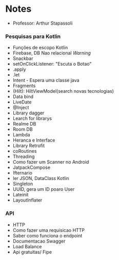 # Notes
- Professor: Arthur Stapassoli

### Pesquisas para Kotlin
- Funções de escopo Kotlin
- Firebase, DB Nao relacional *Warning*
- Snackbar
- setOnClickListener: "Escuta o Botao"
- .apply
- .let
- Intent - Espera uma classe java
- Fragments
- (Hilt): HiltViewModel(search novas tecnologias)
- Data bind
- LiveDate
- @Inject
- Library dagger
- Learch for librarys
- Realme DB
- Room DB
- Lambda
- Heranca e Interface
- Library Retrofit
- coRoutines
- Threading
- Como fazer um Scanner no Android
- JatpackCompose
- Ifternario
- ler JSON, DataClass Kotlin
- Singleton
- UUID, gera um ID poaro User
- Lateinit
- LayoutInflater
### API
- HTTP
- Como fazer uma requisicao HTTP
- Saber como funciona o endpoint
- Documentacao Swagger
- Load Balance
- Api gratuitas/ Fipe